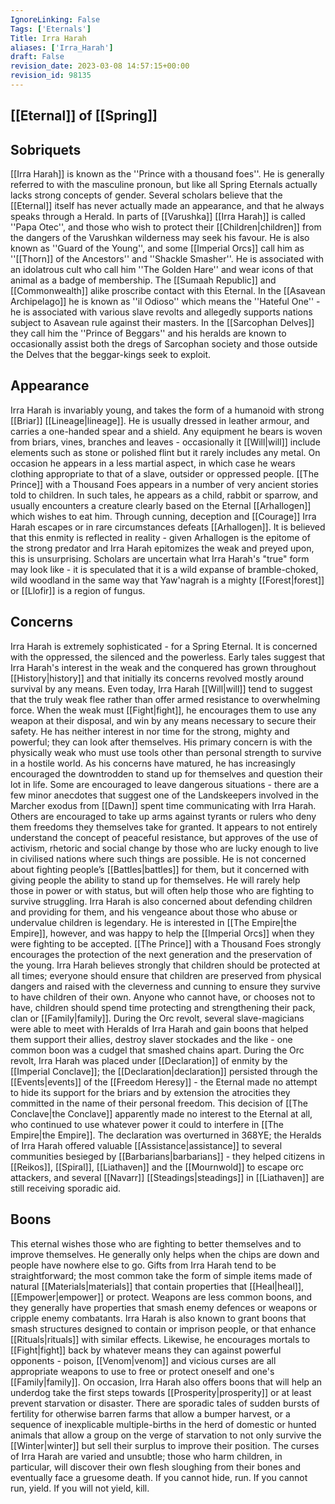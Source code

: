 ```yaml
---
IgnoreLinking: False
Tags: ['Eternals']
Title: Irra Harah
aliases: ['Irra_Harah']
draft: False
revision_date: 2023-03-08 14:57:15+00:00
revision_id: 98135
---
```


## [[Eternal]] of [[Spring]]
## Sobriquets
[[Irra Harah]] is known as the ''Prince with a thousand foes''. He is generally referred to with the masculine pronoun, but like all Spring Eternals actually lacks strong concepts of gender.
Several scholars believe that the [[Eternal]] itself has never actually made an appearance, and that he always speaks through a Herald. In parts of [[Varushka]] [[Irra Harah]] is called ''Papa Otec'', and those who wish to protect their [[Children|children]] from the dangers of the Varushkan wilderness may seek his favour. He is also known as ''Guard of the Young'', and some [[Imperial Orcs]] call him as ''[[Thorn]] of the Ancestors'' and ''Shackle Smasher''. He is associated with an idolatrous cult who call him ''The Golden Hare'' and wear icons of that animal as a badge of membership.
The [[Sumaah Republic]] and [[Commonwealth]] alike proscribe contact with this Eternal. In the [[Asavean Archipelago]] he is known as ''il Odioso'' which means the ''Hateful One'' - he is associated with various slave revolts and allegedly supports nations subject to Asavean rule against their masters. In the [[Sarcophan Delves]] they call him the ''Prince of Beggars'' and his heralds are known to occasionally assist both the dregs of Sarcophan society and those outside the Delves that the beggar-kings seek to exploit.
## Appearance
Irra Harah is invariably young, and takes the form of a humanoid with strong [[Briar]] [[Lineage|lineage]]. He is usually dressed in leather armour, and carries a one-handed spear and a shield. Any equipment he bears is woven from briars, vines, branches and leaves - occasionally it [[Will|will]] include elements such as stone or polished flint but it rarely includes any metal. On occasion he appears in a less martial aspect, in which case he wears clothing appropriate to that of a slave, outsider or oppressed people.
[[The Prince]] with a Thousand Foes appears in a number of very ancient stories told to children. In such tales, he appears as a child, rabbit or sparrow, and usually encounters a creature clearly based on the Eternal [[Arhallogen]] which wishes to eat him. Through cunning, deception and [[Courage]] Irra Harah escapes or in rare circumstances defeats [[Arhallogen]]. It is believed that this enmity is reflected in reality - given Arhallogen is the epitome of the strong predator and Irra Harah epitomizes the weak and preyed upon, this is unsurprising.
Scholars are uncertain what Irra Harah's "true" form may look like - it is speculated that it is a wild expanse of bramble-choked, wild woodland in the same way that Yaw'nagrah is a mighty [[Forest|forest]] or [[Llofir]] is a region of fungus.
## Concerns
Irra Harah is extremely sophisticated - for a Spring Eternal. It is concerned with the oppressed, the silenced and the powerless. Early tales suggest that Irra Harah's interest in the weak and the conquered has grown throughout [[History|history]] and that initially its concerns revolved mostly around survival by any means. Even today, Irra Harah [[Will|will]] tend to suggest that the truly weak flee rather than offer armed resistance to overwhelming force. When the weak must [[Fight|fight]], he encourages them to use any weapon at their disposal, and win by any means necessary to secure their safety.
He has neither interest in nor time for the strong, mighty and powerful; they can look after themselves. His primary concern is with the physically weak who must use tools other than personal strength to survive in a hostile world. As his concerns have matured, he has increasingly encouraged the downtrodden to stand up for themselves and question their lot in life. Some are encouraged to leave dangerous situations - there are a few minor anecdotes that suggest one of the Landskeepers involved in the Marcher exodus from [[Dawn]] spent time communicating with Irra Harah. Others are encouraged to take up arms against tyrants or rulers who deny them freedoms they themselves take for granted. It appears to not entirely understand the concept of peaceful resistance, but approves of the use of activism, rhetoric and social change by those who are lucky enough to live in civilised nations where such things are possible.
He is not concerned about fighting people’s [[Battles|battles]] for them, but it concerned with giving people the ability to stand up for themselves. He will rarely help those in power or with status, but will often help those who are fighting to survive struggling. Irra Harah is also concerned about defending children and providing for them, and his vengeance about those who abuse or undervalue children is legendary. He is interested in [[The Empire|the Empire]], however, and was happy to help the [[Imperial Orcs]] when they were fighting to be accepted. 
[[The Prince]] with a Thousand Foes strongly encourages the protection of the next generation and the preservation of the young. Irra Harah believes strongly that children should be protected at all times; everyone should ensure that children are preserved from physical dangers and raised with the cleverness and cunning to ensure they survive to have children of their own. Anyone who cannot have, or chooses not to have, children should spend time protecting and strengthening their pack, clan or [[Family|family]].
During the Orc revolt, several slave-magicians were able to meet with Heralds of Irra Harah and gain boons that helped them support their allies, destroy slaver stockades and the like - one common boon was a cudgel that smashed chains apart. During the Orc revolt, Irra Harah was placed under [[Declaration]] of enmity by the [[Imperial Conclave]]; the [[Declaration|declaration]] persisted through the [[Events|events]] of the [[Freedom Heresy]] - the Eternal made no attempt to hide its support for the briars and by extension the atrocities they committed in the name of their personal freedom. This decision of [[The Conclave|the Conclave]] apparently made no interest to the Eternal at all, who continued to use whatever power it could to interfere in [[The Empire|the Empire]]. 
The declaration was overturned in 368YE; the Heralds of Irra Harah offered valuable [[Assistance|assistance]] to several communities besieged by [[Barbarians|barbarians]] - they helped citizens in [[Reikos]], [[Spiral]], [[Liathaven]] and the [[Mournwold]] to escape orc attackers, and several [[Navarr]] [[Steadings|steadings]] in [[Liathaven]] are still receiving sporadic aid.
## Boons
This eternal wishes those who are fighting to better themselves and to improve themselves. He generally only helps when the chips are down and people have nowhere else to go. Gifts from Irra Harah tend to be straightforward; the most common take the form of simple items made of natural [[Materials|materials]] that contain properties that [[Heal|heal]], [[Empower|empower]] or protect. Weapons are less common boons, and they generally have properties that smash enemy defences or weapons or cripple enemy combatants.
Irra Harah is also known to grant boons that smash structures designed to contain or imprison people, or that enhance [[Rituals|rituals]] with similar effects. Likewise, he encourages mortals to [[Fight|fight]] back by whatever means they can against powerful opponents - poison, [[Venom|venom]] and vicious curses are all appropriate weapons to use to free or protect oneself and one's [[Family|family]].
On occasion, Irra Harah also offers boons that will help an underdog take the first steps towards [[Prosperity|prosperity]] or at least prevent starvation or disaster. There are sporadic tales of sudden bursts of fertility for otherwise barren farms that allow a bumper harvest, or a sequence of inexplicable multiple-births in the herd of domestic or hunted animals that allow a group on the verge of starvation to not only survive the [[Winter|winter]] but sell their surplus to improve their position.
The curses of Irra Harah are varied and unsubtle; those who harm children, in particular, will discover their own flesh sloughing from their bones and eventually face a gruesome death.
If you cannot hide, run.
If you cannot run, yield.
If you will not yield, kill.